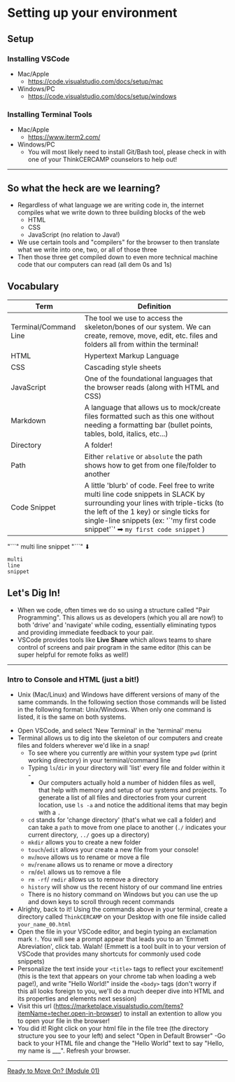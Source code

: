 # Setting up your environment

## Setup
### Installing VSCode
  - Mac/Apple
      - https://code.visualstudio.com/docs/setup/mac
  - Windows/PC
    - https://code.visualstudio.com/docs/setup/windows

### Installing Terminal Tools
  - Mac/Apple
    - https://www.iterm2.com/
  - Windows/PC
    - You will most likely need to install Git/Bash tool, please check in with one of your ThinkCERCAMP counselors to help out!
***

## So what the heck are we learning?
  - Regardless of what language we are writing code in, the internet compiles what we write down to three building blocks of the web
    - HTML
    - CSS
    - JavaScript (no relation to Java!)
  - We use certain tools and "compilers" for the browser to then translate what we write into one, two, or all of those three
  - Then those three get compiled down to even more technical machine code that our computers can read (all dem 0s and 1s)

## Vocabulary
  Term  | Definition
  ----  | ----
  Terminal/Command Line | The tool we use to access the skeleton/bones of our system. We can create, remove, move, edit, etc. files and folders all from within the terminal!
  HTML  | Hypertext Markup Language
  CSS | Cascading style sheets
  JavaScript |  One of the foundational languages that the browser reads (along with HTML and CSS)
  Markdown  | A language that allows us to mock/create files formatted such as this one without needing a formatting bar (bullet points, tables, bold, italics, etc...)
  Directory | A folder!
  Path | Either `relative` or `absolute` the path shows how to get from one file/folder to another
  Code Snippet | A little 'blurb' of code.  Feel free to write multi line code snippets in SLACK by surrounding your lines with triple-ticks (to the left of the 1 key) or single ticks for single-line snippets (ex: '\`'my first code snippet'\`' ➡ `my first code snippet` )

  "\```"
  multi
  line
  snippet
  "\```"
⬇
```
multi
line
snippet
```

## Let's Dig In!
  - When we code, often times we do so using a structure called "Pair Programming".  This allows us as developers (which you all are now!) to both 'drive' and 'navigate' while coding, essentially eliminating typos and providing immediate feedback to your pair.
  - VSCode provides tools like **Live Share** which allows teams to share control of screens and pair program in the same editor (this can be super helpful for remote folks as well!)

***

### Intro to Console and HTML (just a bit!)
  * Unix (Mac/Linux) and Windows have different versions of many of the same commands. In the following section those commands     will be listed in the following format: Unix/Windows. When only one command is listed, it is the same on both systems.
  - Open VSCode, and select 'New Terminal' in the 'terminal' menu
  - Terminal allows us to dig into the skeleton of our computers and create files and folders wherever we'd like in a snap!
    - To see where you currently are within your system type `pwd` (print working directory) in your terminal/command line
    - Typing `ls`/`dir` in your directory will 'list' every file and folder within it -
      - Our computers actually hold a number of hidden files as well, that help with memory and setup of our systems and projects.  To generate a list of all files and directories from your current location, use `ls -a` and notice the additional items that may begin with a `.`
    - `cd` stands for 'change directory' (that's what we call a folder) and can take a `path` to move from one place to another (`./` indicates your current directory, `../` goes up a directory)
    - `mkdir` allows you to create a new folder
    - `touch`/`edit` allows your create a new file from your console!
    - `mv`/`move` allows us to rename or move a file 
    -  `mv`/`rename` allows us to rename or move a directory
    - `rm`/`del` allows us to remove a file
    - `rm -rf`/ `rmdir` allows us to remove a directory
    - `history` will show us the recent history of our command line entries
    - There is no history command on Windows but you can use the up and down keys to scroll through recent commands
  - Alrighty, back to it! Using the commands above in your terminal, create a directory called `ThinkCERCAMP` on your Desktop with one file inside called `your_name_00.html`
  - Open the file in your VSCode editor, and begin typing an exclamation mark `!`.  You will see a prompt appear that leads you to an 'Emmett Abreviation', click tab. Walah! (Emmett is a tool built in to your version of VSCode that provides many shortcuts for commonly used code snippets)
  - Personalize the text inside your `<title>` tags to reflect your excitement! (this is the text that appears on your chrome tab when loading a web page!), and write "Hello World!" inside the `<body>` tags (don't worry if this all looks foreign to you, we'll do a much deeper dive into HTML and its properties and elements next session)
  - Visit this url (https://marketplace.visualstudio.com/items?itemName=techer.open-in-browser) to install an extention to allow you to open your file in the browser!
  - You did it! Right click on your html file in the file tree (the directory structure you see to your left) and select "Open in Default Browser"
  -Go back to your HTML file and change the "Hello World" text to say "Hello, my name is ___". Refresh your browser.

***

[Ready to Move On? (Module 01)](../Module_01)

